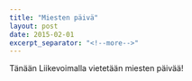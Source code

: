 ```yaml
---
title: "Miesten päivä"
layout: post
date: 2015-02-01
excerpt_separator: "<!--more-->"
---
```

T&auml;n&auml;&auml;n Liikevoimalla vietet&auml;&auml;n miesten p&auml;iv&auml;&auml;!